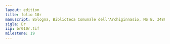 ```yaml
---
layout: edition
title: folio 10r
manuscript: Bologna, Biblioteca Comunale dell'Archiginnasio, MS B. 3489
sigla: Br
iip: br010r.tif
milestone: 19
---
```


